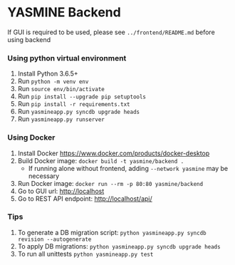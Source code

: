 # YASMINE Backend
If GUI is required to be used, please see `../frontend/README.md` before using backend

### Using python virtual environment
1. Install Python 3.6.5+
2. Run `python -m venv env`
3. Run `source env/bin/activate`
4. Run `pip install --upgrade pip setuptools`
5. Run `pip install -r requirements.txt`
6. Run `yasmineapp.py syncdb upgrade heads`
7. Run `yasmineapp.py runserver`

### Using Docker
1. Install Docker <https://www.docker.com/products/docker-desktop>
2. Build Docker image: `docker build -t yasmine/backend .`
    - If running alone without frontend, adding `--network yasmine` may be necessary
3. Run Docker image: `docker run --rm -p 80:80 yasmine/backend`
4. Go to GUI url: <http://localhost>
5. Go to REST API endpoint: <http://localhost/api/>

### Tips
1. To generate a DB migration script: `python yasmineapp.py syncdb revision --autogenerate` 
2. To apply DB migrations: `python yasmineapp.py syncdb upgrade heads`
3. To run all unittests `python yasmineapp.py test`

